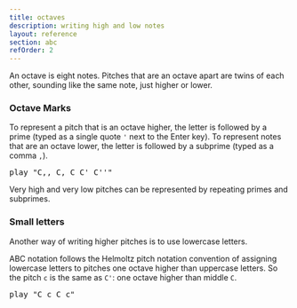 ```yaml
---
title: octaves
description: writing high and low notes
layout: reference
section: abc
refOrder: 2
---
```


An octave is eight notes.  Pitches that are an octave apart
are twins of each other, sounding like the same note,
just higher or lower.

### Octave Marks

To represent a pitch that is an octave higher, the letter is followed
by a prime (typed as a single quote <code>'</code> next to the Enter key).  To
represent notes that are an octave lower, the letter is followed by a
subprime (typed as a comma <code>,</code>).

<pre class="jumbo">
play "C<span data-dfn="two octaves down">,,</span> C, C C<span data-dfnup="one octave up">'</span> C''"
</pre>

Very high and very low pitches can be represented
by repeating primes and subprimes.

### Small letters

Another way of writing higher pitches is to use lowercase letters.

ABC notation follows the Helmoltz pitch notation convention of assigning
lowercase letters to pitches one octave higher than uppercase letters.
So the pitch `c` is the same as `C'`: one octave higher than middle `C`.

<pre class="jumbo">
play "C c C c"
</pre>
